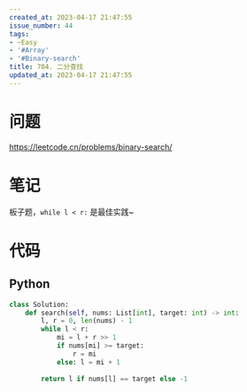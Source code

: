 ```yaml
---
created_at: 2023-04-17 21:47:55
issue_number: 44
tags:
- ~Easy
- '#Array'
- '#Binary-search'
title: 704. 二分查找
updated_at: 2023-04-17 21:47:55
---
```


# 问题

https://leetcode.cn/problems/binary-search/

# 笔记

板子题，`while l < r:` 是最佳实践~

# 代码

## Python

```python
class Solution:
    def search(self, nums: List[int], target: int) -> int:
        l, r = 0, len(nums) - 1
        while l < r:
            mi = l + r >> 1
            if nums[mi] >= target:
                r = mi
            else: l = mi + 1
        
        return l if nums[l] == target else -1
```
